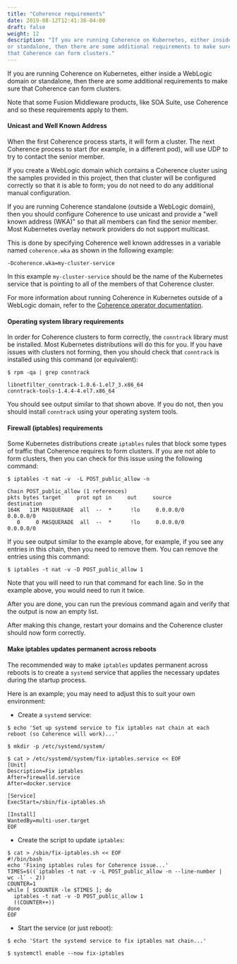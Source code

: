 ```yaml
---
title: "Coherence requirements"
date: 2019-08-12T12:41:38-04:00
draft: false
weight: 12
description: "If you are running Coherence on Kubernetes, either inside a WebLogic domain
or standalone, then there are some additional requirements to make sure
that Coherence can form clusters."
---
```


If you are running Coherence on Kubernetes, either inside a WebLogic domain
or standalone, then there are some additional requirements to make sure
that Coherence can form clusters.

Note that some Fusion Middleware products, like SOA Suite, use Coherence
and so these requirements apply to them.

#### Unicast and Well Known Address
When the first Coherence process starts, it will form a cluster.  The next
Coherence process to start (for example, in a different pod), will use UDP to try
to contact the senior member.  

If you create a WebLogic domain which contains a Coherence cluster
using the samples provided in this project, then that cluster will
be configured correctly so that it is able to form;
you do not need to do any additional manual configuration.

If you are running Coherence standalone (outside a
WebLogic domain), then you should configure Coherence to use unicast and
provide a "well known address (WKA)" so that all members can find the senior
member.  Most Kubernetes overlay network providers do not
support multicast.  

This is done by specifying Coherence well known addresses in a variable named
`coherence.wka` as shown in the following example:

```
-Dcoherence.wka=my-cluster-service
```

In this example `my-cluster-service` should be the name of the Kubernetes
service that is pointing to all of the members of that Coherence cluster.

For more information about running Coherence in Kubernetes outside of
a WebLogic domain, refer to the [Coherence operator documentation](https://oracle.github.io/coherence-operator/).

#### Operating system library requirements

In order for Coherence clusters to form correctly, the `conntrack` library
must be installed.  Most Kubernetes distributions will do this for you.
If you have issues with clusters not forming, then you should check that
`conntrack` is installed using this command (or equivalent):

```shell
$ rpm -qa | grep conntrack
```
```
libnetfilter_conntrack-1.0.6-1.el7_3.x86_64
conntrack-tools-1.4.4-4.el7.x86_64
```

You should see output similar to that shown above.  If you do not, then you
should install `conntrack` using your operating system tools.

#### Firewall (iptables) requirements

Some Kubernetes distributions create `iptables` rules that block some
types of traffic that Coherence requires to form clusters.  If you are
not able to form clusters, then you can check for this issue using the
following command:

```shell
$ iptables -t nat -v  -L POST_public_allow -n
```
```
Chain POST_public_allow (1 references)
pkts bytes target     prot opt in     out     source               destination
164K   11M MASQUERADE  all  --  *      !lo     0.0.0.0/0            0.0.0.0/0
   0     0 MASQUERADE  all  --  *      !lo     0.0.0.0/0            0.0.0.0/0
```

If you see output similar to the example above, for example, if you see any entries
in this chain, then you need to remove them.  You can remove the entries
using this command:

```shell
$ iptables -t nat -v -D POST_public_allow 1
```

Note that you will need to run that command for each line. So in the example
above, you would need to run it twice.

After you are done, you can run the previous command again and verify that
the output is now an empty list.

After making this change, restart your domains and the Coherence cluster
should now form correctly.

#### Make iptables updates permanent across reboots

The recommended way to make `iptables` updates permanent across reboots is
to create a `systemd` service that applies the necessary updates during
the startup process.

Here is an example; you may need to adjust this to suit your own
environment:

* Create a `systemd` service:
  
```shell
$ echo 'Set up systemd service to fix iptables nat chain at each reboot (so Coherence will work)...'
```
```shell
$ mkdir -p /etc/systemd/system/
```
```shell
$ cat > /etc/systemd/system/fix-iptables.service << EOF
[Unit]
Description=Fix iptables
After=firewalld.service
After=docker.service

[Service]
ExecStart=/sbin/fix-iptables.sh

[Install]
WantedBy=multi-user.target
EOF
```

* Create the script to update `iptables`:

```shell
$ cat > /sbin/fix-iptables.sh << EOF
#!/bin/bash
echo 'Fixing iptables rules for Coherence issue...'
TIMES=$((`iptables -t nat -v -L POST_public_allow -n --line-number | wc -l` - 2))
COUNTER=1
while [ $COUNTER -le $TIMES ]; do
  iptables -t nat -v -D POST_public_allow 1
  ((COUNTER++))
done
EOF
```

* Start the service (or just reboot):

```shell
$ echo 'Start the systemd service to fix iptables nat chain...'
```
```shell
$ systemctl enable --now fix-iptables
```
